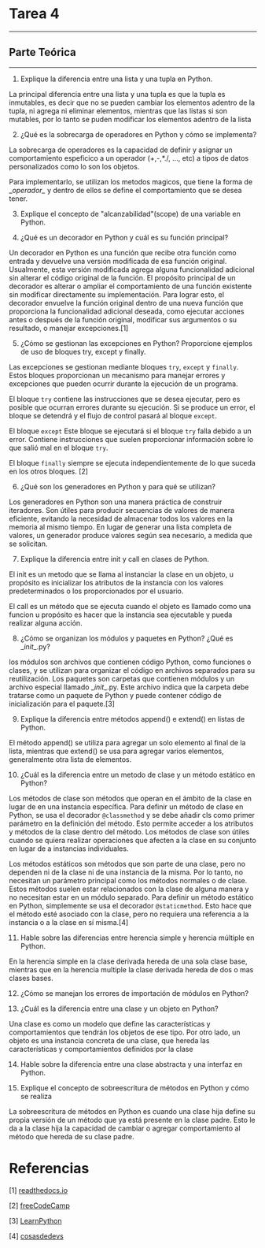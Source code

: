 # Tarea 4

---
## Parte Teórica
---
1. Explique la diferencia entre una lista y una tupla en Python.

La principal diferencia entre una lista y una tupla es que la tupla es inmutables, es decir que no se pueden cambiar los elementos adentro de la tupla, ni agrega ni eliminar elementos, mientras que las listas si son mutables, por lo tanto se puden modificar los elementos adentro de la lista

2. ¿Qué es la sobrecarga de operadores en Python y cómo se implementa?

La sobrecarga de operadores es la capacidad de definir y asignar un comportamiento espeficico a un operador (+,-,*./, ..., etc) a tipos de datos personalizados como lo son los objetos.

Para implementarlo, se utilizan los metodos magicos, que tiene la forma de \__operador\__ y dentro de ellos se define el comportamiento que se desea tener.  

3. Explique el concepto de "alcanzabilidad"(scope) de una variable en Python.

4. ¿Qué es un decorador en Python y cuál es su función principal?

Un decorador en Python es una función que recibe otra función como entrada y devuelve una versión modificada de esa función original. Usualmente, esta versión modificada agrega alguna funcionalidad adicional sin alterar el código original de la función. El propósito principal de un decorador es alterar o ampliar el comportamiento de una función existente sin modificar directamente su implementación. Para lograr esto, el decorador envuelve la función original dentro de una nueva función que proporciona la funcionalidad adicional deseada, como ejecutar acciones antes o después de la función original, modificar sus argumentos o su resultado, o manejar excepciones.[1]


5. ¿Cómo se gestionan las excepciones en Python? Proporcione ejemplos de uso de bloques
try, except y finally.

Las excepciones se gestionan mediante bloques `try`, `except` y `finally`. Estos bloques proporcionan un mecanismo para manejar errores y excepciones que pueden ocurrir durante la ejecución de un programa.

El bloque `try` contiene las instrucciones que se desea ejecutar, pero es posible que ocurran errores durante su ejecución. Si se produce un error, el bloque se detendrá y el flujo de control pasará al bloque `except`.

El bloque `except` Este bloque se ejecutará si el bloque `try` falla debido a un error. Contiene instrucciones que suelen proporcionar información sobre lo que salió mal en el bloque `try`.

El bloque `finally` siempre se ejecuta independientemente de lo que suceda en los otros bloques. [2]



6. ¿Qué son los generadores en Python y para qué se utilizan?

Los generadores en Python son una manera práctica de construir iteradores. Son útiles para producir secuencias de valores de manera eficiente, evitando la necesidad de almacenar todos los valores en la memoria al mismo tiempo. En lugar de generar una lista completa de valores, un generador produce valores según sea necesario, a medida que se solicitan.


7. Explique la diferencia entre init y call en clases de Python.

El init es un metodo que se llama al instanciar la clase en un objeto, u propósito es inicializar los atributos de la instancia con los valores predeterminados o los proporcionados por el usuario. 

El call es un método que se ejecuta cuando el objeto es llamado como una funcion u propósito es hacer que la instancia sea ejecutable y pueda realizar alguna acción.

8. ¿Cómo se organizan los módulos y paquetes en Python? ¿Qué es \__init__.py?

los módulos son archivos que contienen código Python, como funciones o clases, y se utilizan para organizar el código en archivos separados para su reutilización. Los paquetes son carpetas que contienen módulos y un archivo especial llamado 
\__init__.py. Este archivo indica que la carpeta debe tratarse como un paquete de Python y puede contener código de inicialización para el paquete.[3]


9. Explique la diferencia entre métodos append() e extend() en listas de Python.

El método append() se utiliza para agregar un solo elemento al final de la lista, mientras que extend() se usa para agregar varios elementos, generalmente otra lista de elementos.

10. ¿Cuál es la diferencia entre un metodo de clase y un método estático en Python?

Los métodos de clase son métodos que operan en el ámbito de la clase en lugar de en una instancia específica. Para definir un método de clase en Python, se usa el decorador `@classmethod` y  se debe añadir cls como primer parámetro en la definición del método. Esto permite acceder a los atributos y métodos de la clase dentro del método. Los métodos de clase son útiles cuando se quiera realizar operaciones que afecten a la clase en su conjunto en lugar de a instancias individuales.

Los métodos estáticos son métodos que son parte de una clase, pero no dependen ni de la clase ni de una instancia de la misma. Por lo tanto, no necesitan un parámetro principal como los métodos normales o de clase. Estos métodos suelen estar relacionados con la clase de alguna manera y no necesitan estar en un módulo separado.
Para definir un método estático en Python, simplemente se usa el decorador `@staticmethod`. Esto hace que el método esté asociado con la clase, pero no requiera una referencia a la instancia o a la clase en sí misma.[4]



11. Hable sobre las diferencias entre herencia simple y herencia múltiple en Python.

En la herencia simple en la clase derivada hereda de una sola clase base, mientras que en la herencia multiple la clase derivada hereda de dos o mas clases bases.


12. ¿Cómo se manejan los errores de importación de módulos en Python?



13. ¿Cuál es la diferencia entre una clase y un objeto en Python?

Una clase es como un modelo que define las características y comportamientos que tendrán los objetos de ese tipo. Por otro lado, un objeto es una instancia concreta de una clase, que hereda las características y comportamientos definidos por la clase


14. Hable sobre la diferencia entre una clase abstracta y una interfaz en Python.


15. Explique el concepto de sobreescritura de métodos en Python y cómo se realiza

La sobreescritura de métodos en Python es cuando una clase hija define su propia versión de un método que ya está presente en la clase padre. Esto le da a la clase hija la capacidad de cambiar o agregar comportamiento al método que hereda de su clase padre.

# Referencias

[1] [readthedocs.io ](https://python-intermedio.readthedocs.io/es/latest/decorators.html)

[2] [freeCodeCamp](https://www.freecodecamp.org/espanol/news/sentencias-try-y-except-de-python-como-menejar-excepciones-en-python/)

[3] [LearnPython](https://www.learnpython.org/es/Modules%20and%20Packages#:~:text=Son%20simplemente%20directorios%2C%20pero%20d%C3%A1ndole%20un%20giro.%20Cada,la%20misma%20manera%20que%20se%20importa%20un%20m%C3%B3dulo.)


[4] [cosasdedevs](https://cosasdedevs.com/posts/metodos-clase-metodos-estaticos-python/#:~:text=Los%20m%C3%A9todos%20de%20clase%20se%20emplean%20a%20nivel,clase%2C%20pero%20no%20precisan%20un%20uso%20de%20clase.)

